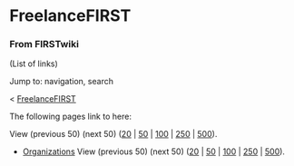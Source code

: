 # FreelanceFIRST

### From FIRSTwiki

(List of links)

Jump to: navigation, search

&lt; [FreelanceFIRST](/index.php?title=FreelanceFIRST&redirect=no
"FreelanceFIRST" )  

The following pages link to here:

View (previous 50) (next 50)
([20](/index.php?title=Special:Whatlinkshere/FreelanceFIRST&limit=20&from=0
"Special:Whatlinkshere/FreelanceFIRST" ) |
[50](/index.php?title=Special:Whatlinkshere/FreelanceFIRST&limit=50&from=0
"Special:Whatlinkshere/FreelanceFIRST" ) |
[100](/index.php?title=Special:Whatlinkshere/FreelanceFIRST&limit=100&from=0
"Special:Whatlinkshere/FreelanceFIRST" ) |
[250](/index.php?title=Special:Whatlinkshere/FreelanceFIRST&limit=250&from=0
"Special:Whatlinkshere/FreelanceFIRST" ) |
[500](/index.php?title=Special:Whatlinkshere/FreelanceFIRST&limit=500&from=0
"Special:Whatlinkshere/FreelanceFIRST" )).

  * [Organizations](/index.php/Organizations "Organizations" )
View (previous 50) (next 50)
([20](/index.php?title=Special:Whatlinkshere/FreelanceFIRST&limit=20&from=0
"Special:Whatlinkshere/FreelanceFIRST" ) |
[50](/index.php?title=Special:Whatlinkshere/FreelanceFIRST&limit=50&from=0
"Special:Whatlinkshere/FreelanceFIRST" ) |
[100](/index.php?title=Special:Whatlinkshere/FreelanceFIRST&limit=100&from=0
"Special:Whatlinkshere/FreelanceFIRST" ) |
[250](/index.php?title=Special:Whatlinkshere/FreelanceFIRST&limit=250&from=0
"Special:Whatlinkshere/FreelanceFIRST" ) |
[500](/index.php?title=Special:Whatlinkshere/FreelanceFIRST&limit=500&from=0
"Special:Whatlinkshere/FreelanceFIRST" )).

